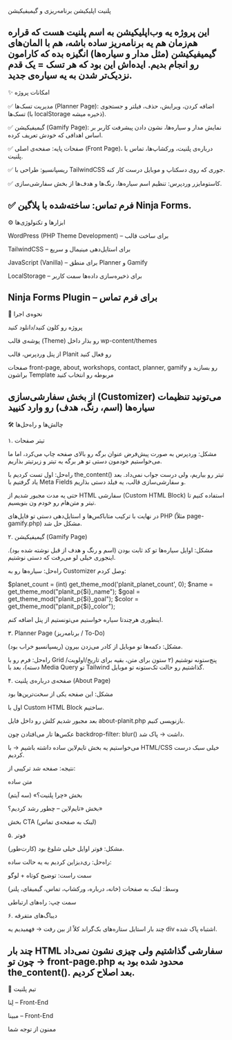 پلنیت اپلیکیشن برنامه‌ریزی و گیمیفیکیشن

این پروژه یه وب‌اپلیکیشن به اسم پلنیت هست که قراره هم‌زمان هم یه برنامه‌ریز ساده باشه، هم با المان‌های گیمیفیکیشن (مثل مدار و سیاره‌ها) انگیزه بده که کارامون رو انجام بدیم. ایده‌اش این بود که هر تسک = یک قدم نزدیک‌تر شدن به یه سیاره‌ی جدید.
--

✨ امکانات پروژه

✅ مدیریت تسک‌ها (Planner Page): اضافه کردن، ویرایش، حذف، فیلتر و جستجوی تسک‌ها (با localStorage ذخیره میشه).

✅ گیمیفیکیشن (Gamify Page): نمایش مدار و سیاره‌ها، نشون دادن پیشرفت کاربر بر اساس اهدافی که خودش تعریف کرده.

✅ صفحات پایه: صفحه‌ی اصلی (Front Page)، درباره‌ی پلنیت، ورکشاپ‌ها، تماس با پلنیت.

✅ ریسپانسیو: طراحی با TailwindCSS جوری که روی دسکتاپ و موبایل درست کار کنه.

✅ کاستومایزر وردپرس: تنظیم اسم سیاره‌ها، رنگ‌ها و هدف‌ها از بخش سفارشی‌سازی.

✅ فرم تماس: ساخته‌شده با پلاگین Ninja Forms.
--

⚙️ ابزارها و تکنولوژی‌ها

WordPress (PHP Theme Development) – برای ساخت قالب

TailwindCSS – برای استایل‌دهی مینیمال و سریع

JavaScript (Vanilla) – برای منطق Planner و Gamify

LocalStorage – برای ذخیره‌سازی داده‌ها سمت کاربر

Ninja Forms Plugin – برای فرم تماس
--

🚀 نحوه‌ی اجرا

پروژه رو کلون کنید/دانلود کنید

پوشه‌ی قالب (Theme) رو بذار داخل wp-content/themes

از پنل وردپرس، قالب Planit رو فعال کنید

صفحات front-page, about, workshops, contact, planner, gamify رو بسازید و براشون Template مربوطه رو انتخاب کنید

از بخش سفارشی‌سازی (Customizer) می‌تونید تنظیمات سیاره‌ها (اسم، رنگ، هدف) رو وارد کنیید
--

🛠 چالش‌ها و راه‌حل‌ها

۱. تیتر صفحات

مشکل: وردپرس به صورت پیش‌فرض عنوان برگه رو بالای صفحه چاپ می‌کرد، اما ما می‌خواستیم خودمون دستی تو هر برگه یه تیتر و زیرتیتر بذاریم.

راه‌حل: اول تست کردیم با the_content() تیتر رو بیاریم، ولی درست جواب نمی‌داد. بعد یاد گرفتیم با Meta Fields و سفارشی‌سازی قالب، یه فیلد دستی بذاریم.

حتی یه مدت مجبور شدیم از HTML سفارشی (Custom HTML Block) استفاده کنیم تا تیتر و متن‌هام رو خودم ون بنویسیم.

در نهایت با ترکیب متاباکس‌ها و استایل‌دهی دستی تو فایل‌های PHP (مثلاً page-gamify.php) مشکل حل شد.

۲. گیمیفیکیشن (Gamify Page)

مشکل: اوایل سیاره‌ها تو کد ثابت بودن (اسم و رنگ و هدف از قبل نوشته شده بود). اینجوری خیلی لو می‌رفت که دستی نوشتیم.

راه‌حل: سیاره‌ها رو به Customizer وصل کردم:

$planet_count = (int) get_theme_mod('planit_planet_count', 0); $name = get_theme_mod("planit_p{$i}_name"); $goal = get_theme_mod("planit_p{$i}_goal"); $color = get_theme_mod("planit_p{$i}_color");

اینطوری هرچندتا سیاره خواستیم می‌تونستیم از پنل اضافه کنم.


۳. Planner Page (برنامه‌ریز / To-Do)

مشکل: دکمه‌ها تو موبایل از کادر می‌زدن بیرون (ریسپانسیو خراب بود).

راه‌حل: فرم رو با Grid پنج‌ستونه نوشتیم (۲ ستون برای متن، بقیه برای تاریخ/اولویت/دسته)، بعد با Media Query تو Tailwind گذاشتیم رو حالت تک‌ستونه تو موبایل.

۴. صفحه‌ی درباره‌ی پلنیت (About Page)

مشکل: این صفحه یکی از سخت‌ترین‌ها بود

اول با Custom HTML Block ساختیم.

بعد مجبور شدیم کلش رو داخل فایل about-planit.php بازنویسی کنیم.

عکس‌ها تار می‌افتادن چون backdrop-filter: blur() داشت → پاک شد.

می‌خواستیم یه بخش تایم‌لاین ساده داشته باشیم → با HTML/CSS خیلی سبک درست کردیم.

نتیجه: صفحه شد ترکیبی از:

متن ساده

بخش «چرا پلنیت؟» (سه آیتم)

بخش «تایم‌لاین – چطور رشد کردیم؟»

بخش CTA (لینک به صفحه‌ی تماس)

۵. فوتر

مشکل: فوتر اوایل خیلی شلوغ بود (کارت‌طور).

راه‌حل: ری‌دیزاین کردیم به یه حالت ساده:

سمت راست: توضیح کوتاه + لوگو

وسط: لینک به صفحات (خانه، درباره، ورکشاپ، تماس، گیمیفای، پلنر)

سمت چپ: راه‌های ارتباطی

۶. دیباگ‌های متفرقه

چند بار استایل ستاره‌های بک‌گراند کلاً از بین رفت → فهمیدیم یه div اشتباه پاک شده.

چند بار HTML سفارشی گذاشتیم ولی چیزی نشون نمی‌داد → چون تو front-page.php محدود شده بود به the_content(). بعد اصلاح کردیم.
--

👥 تیم پلنیت

لِنا – Front-End

مبینا – Front-End

ممنون از توجه شما
